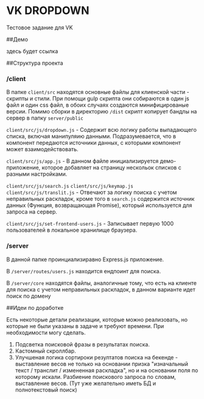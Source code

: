 # VK DROPDOWN

Тестовое задание для VK

##Демо

здесь будет ссылка

##Структура проекта

### /client

В папке `client/src` находятся основные файлы для клиенской части - скрипты и стили. При помощи gulp скрипта они собираются в один js файл и один css файл, в обоих случаях создаются минифицированые версии. Помимо сборки в директорию `/dist` скрипт копирует бандлы на сервер в папку `server/public`

`client/src/js/dropdown.js` - Содержит всю логику работы выпадающего списка, включая манипуляию данными. Подразумевается, что в компонент передаются источники данных, с которыми компонент может взаимодействовать.

`client/src/js/app.js` - В данном файле инициализируется демо-приложение, которое добавляет на страницу нескольок списков с разными настройками.

`client/src/js/search.js` `client/src/js/keymap.js` `client/src/js/translit.js` - Отвечают за логику поиска с учетом неправильных раскладок, кроме того в `search.js` содержится источник данных (Функция, возвращающая Promise), который используется для запроса на сервер.

`client/src/js/set-frontend-users.js` - Записывает первую 1000 пользователей в локальное хранилище браузера.

### /server

В данной папке проинциализиравно Express.js приложение.

В `/server/routes/users.js` находится ендпоинт для поиска.

В `/server/core` находятся файлы, аналогичные тому, что есть на клиенте для поиска с учетом неправильных раскладок, в данном варианте идет поиск по домену

##Идеи по доработке

Есть некоторые детали реализации, которые можно реализовать, но которые не были указаны в задаче и требуют времени. При необходимости могу сделать.

1. Подсветка поисковой фразы в результатах поиска.
2. Кастомный скроллбар.
3. Улучшеная логика сортироки резултатов поиска на бекенде - выставление весов не только на основании призка "изначальный текст / транслит / измененная раскладка", но и на основании поля по которому искали. Разбиение поискового запроса по словам, выставление весов. (Тут уже желательно иметь БД и полнотекстовый поиск)